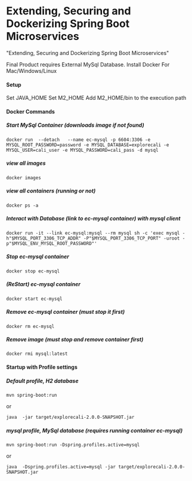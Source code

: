 # Extending, Securing and Dockerizing Spring Boot Microservices
"Extending, Securing and Dockerizing Spring Boot Microservices"

Final Product requires External MySql Database.
Install Docker For Mac/Windows/Linux
#### Setup
Set JAVA_HOME
Set M2_HOME
Add M2_HOME/bin to the execution path
#### Docker Commands
##### Start MySql Container (downloads image if not found)
``
docker run  --detach   --name ec-mysql -p 6604:3306 -e MYSQL_ROOT_PASSWORD=password -e MYSQL_DATABASE=explorecali -e MYSQL_USER=cali_user -e MYSQL_PASSWORD=cali_pass -d mysql
``

##### view all images
``
docker images
``

##### view all containers (running or not)
``
docker ps -a
``
##### Interact with Database (link to ec-mysql container) with mysql client
``
docker run -it --link ec-mysql:mysql --rm mysql sh -c 'exec mysql -h"$MYSQL_PORT_3306_TCP_ADDR" -P"$MYSQL_PORT_3306_TCP_PORT" -uroot -p"$MYSQL_ENV_MYSQL_ROOT_PASSWORD"'
``
##### Stop ec-mysql container
``
docker stop ec-mysql
``
##### (ReStart) ec-mysql container
``
docker start ec-mysql
``
##### Remove ec-mysql container (must stop it first)
``
docker rm ec-mysql
``
##### Remove image (must stop and remove container first)
``
docker rmi mysql:latest
``
#### Startup with Profile settings
##### Default profile, H2 database
``
mvn spring-boot:run
``

or

``
java  -jar target/explorecali-2.0.0-SNAPSHOT.jar
``
##### mysql profile, MySql database (requires running container ec-mysql)
``
mvn spring-boot:run -Dspring.profiles.active=mysql 
``

or

``
java  -Dspring.profiles.active=mysql -jar target/explorecali-2.0.0-SNAPSHOT.jar
``